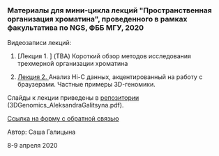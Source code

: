 ### Материалы для мини-цикла лекций "Пространственная организация хроматина", проведенного в рамках факультатива по NGS, ФББ МГУ, 2020

Видеозаписи лекций: 

1. [Лекция 1. ] (TBA) Короткий обзор методов исследования трехмерной организации хроматина 

2. [Лекция 2. ](https://youtu.be/lzn7p33rC9A)  Анализ Hi-C данных, акцентированный на работу с браузерами. Частные примеры 3D-геномики.


Слайды к лекции приведены в [репозитории](https://github.com/agalitsyna/Teaching_materials) (3DGenomics_AleksandraGalitsyna.pdf).

[Ссылка на форму с обратной связью](https://docs.google.com/forms/d/e/1FAIpQLSfAO-RNY-sxNH3bzzIPRZW_ZyYDz7ZcqKG3VY1QtcEZNmQ9rw/viewform?usp=pp_url)

Автор: Саша Галицына

8-9 апреля 2020
